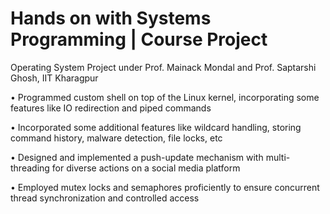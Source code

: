 # Hands on with Systems Programming | Course Project 

Operating System Project under Prof. Mainack Mondal and Prof. Saptarshi Ghosh, IIT Kharagpur

• Programmed custom shell on top of the Linux kernel, incorporating some features like IO redirection and piped commands

• Incorporated some additional features like wildcard handling, storing command history, malware detection, file locks, etc

• Designed and implemented a push-update mechanism with multi-threading for diverse actions on a social media platform

• Employed mutex locks and semaphores proficiently to ensure concurrent thread synchronization and controlled access
